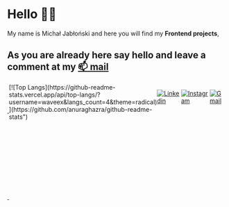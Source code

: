 # Hello 🙋‍♂️ 
My name is Michał Jabłoński and here you will find my **Frontend projects**, 
## As you are already here say hello and leave a comment at my [📫 mail](mailto:michal.jablonski097@gmial.com)
<div style="display: flex; justify-content:center; align-content:center;"![Waveex's GitHub stats](https://github-readme-stats.vercel.app/api?username=waveex&show_icons=true&theme=radical)</div>

<table><caption>There few things you know about me? </caption> <tbody><tr>
  <td align="center" width="33%">
## What do I do?
  <p> I'm PrestaShop developer, I'm builing online stores </p>
</td>
  <td align="center" width="33%">
## Who I want to be?
  <p I would like to be frontend developer</p>
</td>
  <td align="center" width="33%">
## which languages do I code?
  <p JavaScrip and React.js</p>
</td>
</tr></tbody></table>
[![Top Langs](https://github-readme-stats.vercel.app/api/top-langs/?username=waveex&langs_count=4&theme=radical) ](https://github.com/anuraghazra/github-readme-stats")

[![Linkedin](https://img.shields.io/badge/-LinkedIn-blue?style=flat&logo=Linkedin&logoColor=white)](https://www.linkedin.com/in/michjab/)

[![Instagram](https://img.shields.io/badge/-Instagram-24292e?style=flat&labelColor=24292e&logo=instagram&logoColor=black)](https://www.instagram.com/mike.ybl/)

[![Gmail](https://img.shields.io/badge/-Gmail-c14438?style=flat&logo=Gmail&logoColor=white)](mailto:michal.jablonski097@gmail.com)

<!--
**waveex/waveex** is a ✨ _special_ ✨ repository because its `README.md` (this file) appears on your GitHub profile.

Here are some ideas to get you started:

- 🔭 I’m currently working on ...
- 🌱 I’m currently learning ...
- 👯 I’m looking to collaborate on ...
- 🤔 I’m looking for help with ...
- 💬 Ask me about ...
- 📫 How to reach me: ...
- 😄 Pronouns: ...
- ⚡ Fun fact: ...
-->
